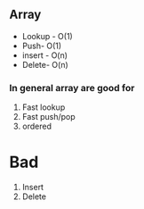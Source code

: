 ## Array 

  * Lookup - O(1)
  * Push- O(1)
  * insert - O(n)
  * Delete- O(n)


  ### In general array are good for 

  1) Fast lookup 
  2) Fast push/pop
  3) ordered 


  # Bad 
  1) Insert 
  2) Delete
